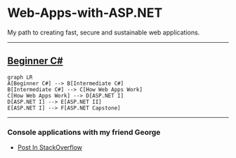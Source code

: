 # Web-Apps-with-ASP.NET
My path to creating fast, secure and sustainable web applications.

---
[Beginner C#](https://github.com/Notios/Web-Apps-with-ASP.NET/tree/main/C%23)
--
```mermaid
graph LR
A[Beginner C#] --> B[Intermediate C#]
B[Intermediate C#] --> C[How Web Apps Work]
C[How Web Apps Work] --> D[ASP.NET I]
D[ASP.NET I] --> E[ASP.NET II]
E[ASP.NET I] --> F[ASP.NET Capstone]
```

---
### Console applications with my friend George
- [Post In StackOverflow](https://github.com/Notios/Web-Apps-with-ASP.NET/tree/main/PostInStackOverflow)
